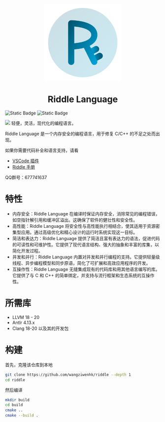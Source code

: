 <div align="center">
  <img src="./resources/logo.svg" alt="Logo" width="250" height="250">
  <h1>Riddle Language</h1>
</div>

![Static Badge](https://img.shields.io/badge/C%2B%2B-20-green?logo=C%2B%2B)
![Static Badge](https://img.shields.io/badge/LLVM-20-purple?logo=LLVm)

![](https://starchart.cc/wangziwenhk/riddle.svg)
轻便，灵活，现代化的编程语言。

Riddle Language 是一个内存安全的编程语言，用于修复 C/C++ 的不足之处而出现。

如果你需要代码补全和语言支持，请看

- [VSCode 插件](https://github.com/wangziwenhk/riddle-vscode)
- [Riddle 手册](https://wangziwenhk.github.io/riddle-docs/)

QQ群号：677741637

# 特性

- 内存安全：Riddle Language 在编译时保证内存安全，消除常见的编程错误，如空指针解引用和缓冲区溢出。这确保了软件的健壮性和安全性。
- 高性能：Riddle Language 将安全性与高性能执行相结合，使其适用于资源密集型应用。通过高级优化和精心设计的运行时系统实现这一目标。
- 简洁和表达力：Riddle Language 提供了简洁且富有表达力的语法，促进代码的可读性和可维护性。它提供了现代语言结构、强大的抽象和丰富的库集，以简化开发过程。
- 并发和并行：Riddle Language 内置对并发和并行编程的支持。它提供轻量级线程、异步编程模型和同步原语，简化了可扩展和高效应用程序的开发。
- 互操作性：Riddle Language 无缝集成现有的代码库和用其他语言编写的库。它提供了与 C 和 C++ 的简单绑定，并支持与流行框架和生态系统的互操作性。

# 所需库

- LLVM 18 - 20
- Antlr 4.13.x
- Clang 18-20 以及其的开发包

# 构建

首先，克隆该仓库到本地
```bash
git clone https://github.com/wangziwenhk/riddle --depth 1
cd riddle
```

然后编译

```bash
mkdir build
cd build
cmake ..
cmake --build .
```